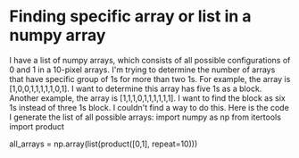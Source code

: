 
# Finding specific array or list in a numpy array

I have a list of numpy arrays, which consists of all possible configurations of 0 and 1 in a 10-pixel arrays. I'm trying to determine the number of arrays that have specific group of 1s for more than two 1s. For example, the array is [1,0,0,1,1,1,1,1,0,1]. I want to determine this array has five 1s as a block. Another example, the array is [1,1,1,0,1,1,1,1,1,1]. I want to find the block as six 1s instead of three 1s block. I couldn't find a way to do this.
Here is the code I generate the list of all possible arrays:
import numpy as np
from itertools import product

all_arrays = np.array(list(product([0,1], repeat=10)))


        